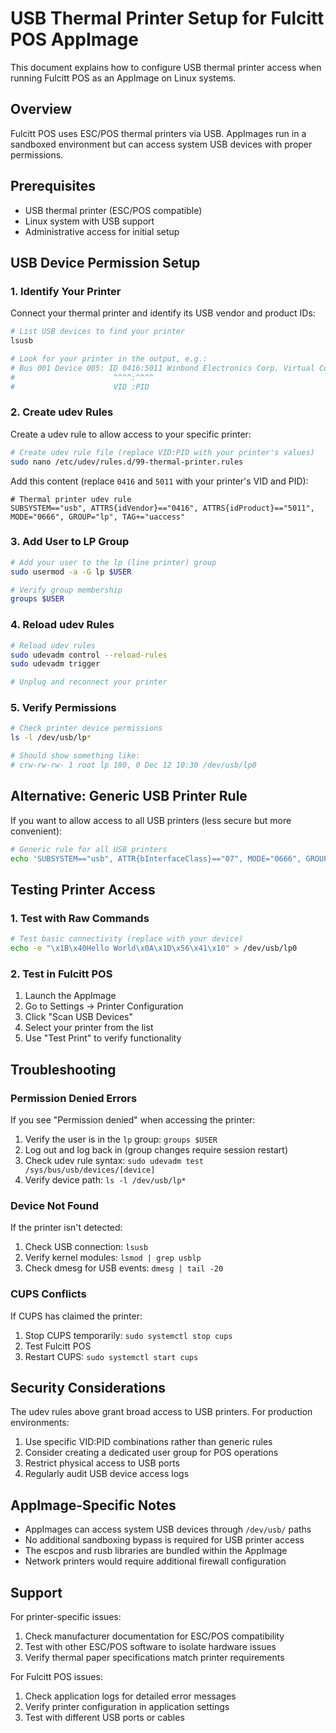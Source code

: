 # USB Thermal Printer Setup for Fulcitt POS AppImage

This document explains how to configure USB thermal printer access when running Fulcitt POS as an AppImage on Linux systems.

## Overview

Fulcitt POS uses ESC/POS thermal printers via USB. AppImages run in a sandboxed environment but can access system USB devices with proper permissions.

## Prerequisites

- USB thermal printer (ESC/POS compatible)
- Linux system with USB support
- Administrative access for initial setup

## USB Device Permission Setup

### 1. Identify Your Printer

Connect your thermal printer and identify its USB vendor and product IDs:

```bash
# List USB devices to find your printer
lsusb

# Look for your printer in the output, e.g.:
# Bus 001 Device 005: ID 0416:5011 Winbond Electronics Corp. Virtual Com Port
#                      ^^^^:^^^^
#                      VID :PID
```

### 2. Create udev Rules

Create a udev rule to allow access to your specific printer:

```bash
# Create udev rule file (replace VID:PID with your printer's values)
sudo nano /etc/udev/rules.d/99-thermal-printer.rules
```

Add this content (replace `0416` and `5011` with your printer's VID and PID):

```
# Thermal printer udev rule
SUBSYSTEM=="usb", ATTRS{idVendor}=="0416", ATTRS{idProduct}=="5011", MODE="0666", GROUP="lp", TAG+="uaccess"
```

### 3. Add User to LP Group

```bash
# Add your user to the lp (line printer) group
sudo usermod -a -G lp $USER

# Verify group membership
groups $USER
```

### 4. Reload udev Rules

```bash
# Reload udev rules
sudo udevadm control --reload-rules
sudo udevadm trigger

# Unplug and reconnect your printer
```

### 5. Verify Permissions

```bash
# Check printer device permissions
ls -l /dev/usb/lp*

# Should show something like:
# crw-rw-rw- 1 root lp 180, 0 Dec 12 10:30 /dev/usb/lp0
```

## Alternative: Generic USB Printer Rule

If you want to allow access to all USB printers (less secure but more convenient):

```bash
# Generic rule for all USB printers
echo 'SUBSYSTEM=="usb", ATTR{bInterfaceClass}=="07", MODE="0666", GROUP="lp", TAG+="uaccess"' | sudo tee /etc/udev/rules.d/99-usb-printers.rules
```

## Testing Printer Access

### 1. Test with Raw Commands

```bash
# Test basic connectivity (replace with your device)
echo -e "\x1B\x40Hello World\x0A\x1D\x56\x41\x10" > /dev/usb/lp0
```

### 2. Test in Fulcitt POS

1. Launch the AppImage
2. Go to Settings → Printer Configuration
3. Click "Scan USB Devices"
4. Select your printer from the list
5. Use "Test Print" to verify functionality

## Troubleshooting

### Permission Denied Errors

If you see "Permission denied" when accessing the printer:

1. Verify the user is in the `lp` group: `groups $USER`
2. Log out and log back in (group changes require session restart)
3. Check udev rule syntax: `sudo udevadm test /sys/bus/usb/devices/[device]`
4. Verify device path: `ls -l /dev/usb/lp*`

### Device Not Found

If the printer isn't detected:

1. Check USB connection: `lsusb`
2. Verify kernel modules: `lsmod | grep usblp`
3. Check dmesg for USB events: `dmesg | tail -20`

### CUPS Conflicts

If CUPS has claimed the printer:

1. Stop CUPS temporarily: `sudo systemctl stop cups`
2. Test Fulcitt POS
3. Restart CUPS: `sudo systemctl start cups`

## Security Considerations

The udev rules above grant broad access to USB printers. For production environments:

1. Use specific VID:PID combinations rather than generic rules
2. Consider creating a dedicated user group for POS operations
3. Restrict physical access to USB ports
4. Regularly audit USB device access logs

## AppImage-Specific Notes

- AppImages can access system USB devices through `/dev/usb/` paths
- No additional sandboxing bypass is required for USB printer access
- The escpos and rusb libraries are bundled within the AppImage
- Network printers would require additional firewall configuration

## Support

For printer-specific issues:
1. Check manufacturer documentation for ESC/POS compatibility
2. Test with other ESC/POS software to isolate hardware issues
3. Verify thermal paper specifications match printer requirements

For Fulcitt POS issues:
1. Check application logs for detailed error messages
2. Verify printer configuration in application settings
3. Test with different USB ports or cables